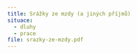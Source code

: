 ```yaml
---
title: Srážky ze mzdy (a jiných příjmů)
situace:
  - dluhy
  - prace
file: srazky-ze-mzdy.pdf
---
```


